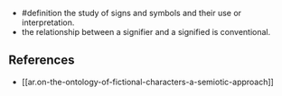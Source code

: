 
- #definition the study of signs and symbols and their use or interpretation.
- the relationship between a signifier and a signified is conventional.

## References

- [[ar.on-the-ontology-of-fictional-characters-a-semiotic-approach]]